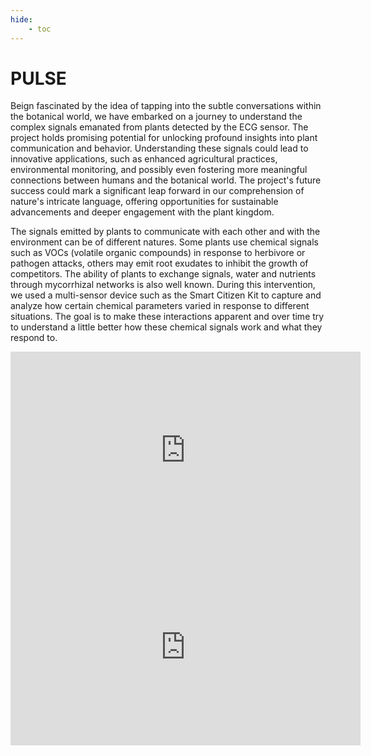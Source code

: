 ```yaml
---
hide:
    - toc
---
```


# PULSE

Beign fascinated by the idea of tapping into the subtle conversations within the botanical world, we have embarked on a journey to understand the complex signals emanated from plants detected by the ECG sensor. The project holds promising potential for unlocking profound insights into plant communication and behavior. Understanding these signals could lead to innovative applications, such as enhanced agricultural practices, environmental monitoring, and possibly even fostering more meaningful connections between humans and the botanical world. The project's future success could mark a significant leap forward in our comprehension of nature's intricate language, offering opportunities for sustainable advancements and deeper engagement with the plant kingdom.

The signals emitted by plants to communicate with each other and with the environment can be of different natures. Some plants use chemical signals such as VOCs (volatile organic compounds) in response to herbivore or pathogen attacks, others may emit root exudates to inhibit the growth of competitors. The ability of plants to exchange signals, water and nutrients through mycorrhizal networks is also well known. During this intervention, we used a multi-sensor device such as the Smart Citizen Kit to capture and analyze how certain chemical parameters varied in response to different situations. The goal is to make these interactions apparent and over time try to understand a little better how these chemical signals work and what they respond to.

<iframe width="560" height="315" src="https://www.youtube.com/embed/v7DfLnNG7B8?si=wxccbYi7ixw2AFSq" title="YouTube video player" frameborder="0" allow="accelerometer; autoplay; clipboard-write; encrypted-media; gyroscope; picture-in-picture; web-share" allowfullscreen></iframe>

<iframe width="560" height="315" src="https://www.youtube.com/embed/3a1IpfX1REI?si=eSRWf18E9ADystFZ" title="YouTube video player" frameborder="0" allow="accelerometer; autoplay; clipboard-write; encrypted-media; gyroscope; picture-in-picture; web-share" allowfullscreen></iframe>







